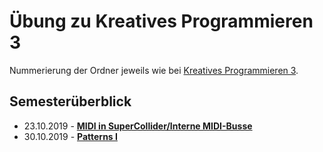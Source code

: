 # Übung zu Kreatives Programmieren 3

Nummerierung der Ordner jeweils wie bei [Kreatives Programmieren 3](../KP3).

## Semesterüberblick

* 23.10.2019 - **[MIDI in SuperCollider/Interne MIDI-Busse](03)**
* 30.10.2019 - **[Patterns I](04)**
